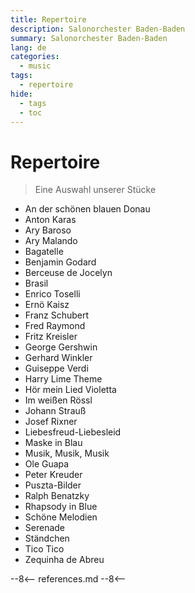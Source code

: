 ```yaml
---
title: Repertoire
description: Salonorchester Baden-Baden
summary: Salonorchester Baden-Baden
lang: de
categories:
  - music
tags:
  - repertoire
hide:
  - tags
  - toc
---
```


# Repertoire

> Eine Auswahl unserer Stücke

<!-- more -->

- An der schönen blauen Donau
- Anton Karas
- Ary Baroso
- Ary Malando
- Bagatelle
- Benjamin Godard
- Berceuse de Jocelyn
- Brasil
- Enrico Toselli
- Ernö Kaisz
- Franz Schubert
- Fred Raymond
- Fritz Kreisler
- George Gershwin
- Gerhard Winkler
- Guiseppe Verdi
- Harry Lime Theme
- Hör mein Lied Violetta
- Im weißen Rössl
- Johann Strauß
- Josef Rixner
- Liebesfreud-Liebesleid
- Maske in Blau
- Musik, Musik, Musik
- Ole Guapa
- Peter Kreuder
- Puszta-Bilder
- Ralph Benatzky
- Rhapsody in Blue
- Schöne Melodien
- Serenade
- Ständchen
- Tico Tico
- Zequinha de Abreu

--8<--
references.md
--8<--
